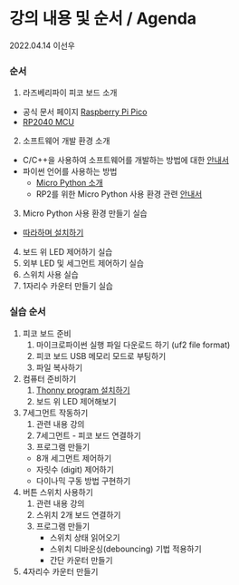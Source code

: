 # 강의 내용 및 순서 / Agenda

2022.04.14
이선우

### 순서
1. 라즈베리파이 피코 보드 소개
  - 공식 문서 페이지 [Raspberry Pi Pico](https://www.raspberrypi.com/documentation/microcontrollers/raspberry-pi-pico.html)
  - [RP2040 MCU](https://www.raspberrypi.com/documentation/microcontrollers/rp2040.html#welcome-to-rp2040)

2. 소프트웨어 개발 환경 소개
  - C/C++을 사용하여 소프트웨어를 개발하는 방법에 대한 [안내서](https://datasheets.raspberrypi.com/pico/raspberry-pi-pico-c-sdk.pdf)
  - 파이썬 언어를 사용하는 방법
    - [Micro Python 소개](https://www.raspberrypi.com/documentation/microcontrollers/micropython.html#what-is-micropython)
    - RP2를 위한 Micro Python 사용 환경 관련 [안내서](https://datasheets.raspberrypi.com/pico/raspberry-pi-pico-python-sdk.pdf)

3. Micro Python 사용 환경 만들기 실습
 - [따라하며 설치하기](https://www.raspberrypi.com/documentation/microcontrollers/micropython.html)
4. 보드 위 LED 제어하기 실습
5. 외부 LED 및 세그먼트 제어하기 실습
6. 스위치 사용 실습
7. 1자리수 카운터 만들기 실습



### 실습 순서
1. 피코 보드 준비
   1. 마이크로파이썬 실행 파일 다운로드 하기 (uf2 file format)
   2. 피코 보드 USB 메모리 모드로 부팅하기
   3. 파일 복사하기
2. 컴퓨터 준비하기
   1. [Thonny program 설치하기](https://thonny.org/)
   2. 보드 위 LED 제어해보기
3. 7세그먼트 작동하기
   1. 관련 내용 강의
   2. 7세그먼트 - 피코 보드 연결하기
   3. 프로그램 만들기
     - 8개 세그먼트 제어하기
     - 자릿수 (digit) 제어하기
     - 다이나믹 구동 방법 구현하기
4. 버튼 스위치 사용하기
   1. 관련 내용 강의
   2. 스위치 2개 보드 연결하기
   3. 프로그램 만들기
      - 스위치 상태 읽어오기
      - 스위치 디바운싱(debouncing) 기법 적용하기
      - 간단 카운터 만들기
5. 4자리수 카운터 만들기


     